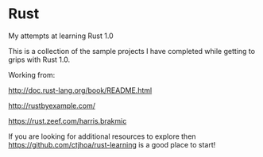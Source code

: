 # Rust
My attempts at learning Rust 1.0

This is a collection of the sample projects I have completed while getting to grips with Rust 1.0.

Working from:

http://doc.rust-lang.org/book/README.html

http://rustbyexample.com/

https://rust.zeef.com/harris.brakmic


If you are looking for additional resources to explore then https://github.com/ctjhoa/rust-learning is a good place to start!
